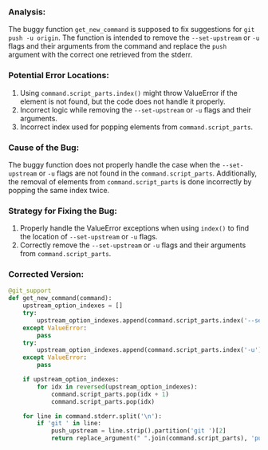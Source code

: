 ### Analysis:
The buggy function `get_new_command` is supposed to fix suggestions for `git push -u origin`. The function is intended to remove the `--set-upstream` or `-u` flags and their arguments from the command and replace the `push` argument with the correct one retrieved from the stderr.

### Potential Error Locations:
1. Using `command.script_parts.index()` might throw ValueError if the element is not found, but the code does not handle it properly.
2. Incorrect logic while removing the `--set-upstream` or `-u` flags and their arguments.
3. Incorrect index used for popping elements from `command.script_parts`.

### Cause of the Bug:
The buggy function does not properly handle the case when the `--set-upstream` or `-u` flags are not found in the `command.script_parts`. Additionally, the removal of elements from `command.script_parts` is done incorrectly by popping the same index twice.

### Strategy for Fixing the Bug:
1. Properly handle the ValueError exceptions when using `index()` to find the location of `--set-upstream` or `-u` flags.
2. Correctly remove the `--set-upstream` or `-u` flags and their arguments from `command.script_parts`.

### Corrected Version:
```python
@git_support
def get_new_command(command):
    upstream_option_indexes = []
    try:
        upstream_option_indexes.append(command.script_parts.index('--set-upstream'))
    except ValueError:
        pass
    try:
        upstream_option_indexes.append(command.script_parts.index('-u'))
    except ValueError:
        pass

    if upstream_option_indexes:
        for idx in reversed(upstream_option_indexes):
            command.script_parts.pop(idx + 1)
            command.script_parts.pop(idx)

    for line in command.stderr.split('\n'):
        if 'git ' in line:
            push_upstream = line.strip().partition('git ')[2]
            return replace_argument(" ".join(command.script_parts), 'push', push_upstream)

```